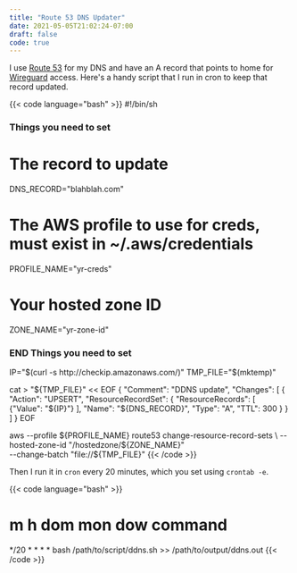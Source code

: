 ```yaml
---
title: "Route 53 DNS Updater"
date: 2021-05-05T21:02:24-07:00
draft: false
code: true
---
```


I use [Route 53](https://aws.amazon.com/route53/) for my DNS and have an A record that points to home for [Wireguard](https://www.wireguard.com/) access. Here's a handy script that I run in cron to keep that record updated.

{{< code language="bash" >}}
#!/bin/sh

### Things you need to set
###
# The record to update
DNS_RECORD="blahblah.com"
# The AWS profile to use for creds, must exist in ~/.aws/credentials
PROFILE_NAME="yr-creds"
# Your hosted zone ID
ZONE_NAME="yr-zone-id"
###
### END Things you need to set

IP="$(curl -s http://checkip.amazonaws.com/)"
TMP_FILE="$(mktemp)"

cat > "${TMP_FILE}" << EOF
{
  "Comment": "DDNS update",
  "Changes": [
    {
      "Action": "UPSERT",
      "ResourceRecordSet": {
        "ResourceRecords": [
          {"Value": "${IP}"}
        ],
        "Name": "${DNS_RECORD}",
        "Type": "A",
        "TTL": 300
      }
    }
  ]
}
EOF

aws --profile ${PROFILE_NAME} route53 change-resource-record-sets \
    --hosted-zone-id "/hostedzone/${ZONE_NAME}" \
    --change-batch "file://${TMP_FILE}"
{{< /code >}}

Then I run it in `cron` every 20 minutes, which you set using `crontab -e`.

{{< code language="bash" >}}
# m h  dom mon dow   command
*/20   *    *   *   *   bash /path/to/script/ddns.sh >> /path/to/output/ddns.out
{{< /code >}}
